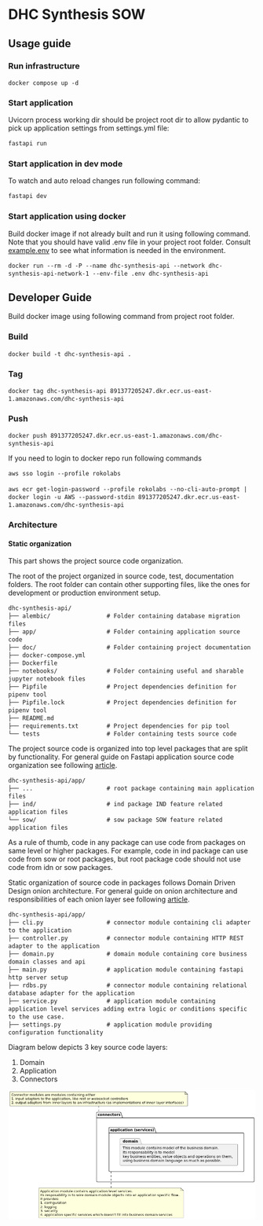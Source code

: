 # DHC Synthesis SOW

## Usage guide

### Run infrastructure
```shell
docker compose up -d
```

### Start application
Uvicorn process working dir should be project root dir to allow pydantic to pick up application settings from settings.yml file:
```bash
fastapi run
```

### Start application in dev mode
To watch and auto reload changes run following command:
```bash
fastapi dev
```

### Start application using docker
Build docker image if not already built and run it using following command.\
Note that you should have valid .env file in your project root folder. Consult [example.env](example.env) to see what information is needed in the environment.
```shell
docker run --rm -d -P --name dhc-synthesis-api --network dhc-synthesis-api-network-1 --env-file .env dhc-synthesis-api
```

## Developer Guide
Build docker image using following command from project root folder.
### Build
```shell
docker build -t dhc-synthesis-api .
```

### Tag
```shell
docker tag dhc-synthesis-api 891377205247.dkr.ecr.us-east-1.amazonaws.com/dhc-synthesis-api
```

### Push
```shell
docker push 891377205247.dkr.ecr.us-east-1.amazonaws.com/dhc-synthesis-api
```

If you need to login to docker repo run following commands
```shell
aws sso login --profile rokolabs

aws ecr get-login-password --profile rokolabs --no-cli-auto-prompt | docker login -u AWS --password-stdin 891377205247.dkr.ecr.us-east-1.amazonaws.com/dhc-synthesis-api
```

### Architecture

#### Static organization
This part shows the project source code organization.

The root of the project organized in source code, test, documentation folders.
The root folder can contain other supporting files, like the ones for development or production environment setup.
```shell
dhc-synthesis-api/
├── alembic/                # Folder containing database migration files
├── app/                    # Folder containing application source code
├── doc/                    # Folder containing project documentation
├── docker-compose.yml
├── Dockerfile
├── notebooks/              # Folder containing useful and sharable jupyter notebook files
├── Pipfile                 # Project dependencies definition for pipenv tool
├── Pipfile.lock            # Project dependencies definition for pipenv tool
├── README.md
├── requirements.txt        # Project dependencies for pip tool
└── tests                   # Folder containing tests source code
```

The project source code is organized into top level packages that are split by functionality.
For general guide on Fastapi application source code organization see following [article](https://medium.com/@amirm.lavasani/how-to-structure-your-fastapi-projects-0219a6600a8f).
```shell
dhc-synthesis-api/app/
├── ...                     # root package containing main application files
├── ind/                    # ind package IND feature related application files
└── sow/                    # sow package SOW feature related application files
```
As a rule of thumb, code in any package can use code from packages on same level or higher packages.
For example, code in ind package can use code from sow or root packages, but root package code should not use code from idn or sow packages.

Static organization of source code in packages follows Domain Driven Design onion architecture.
For general guide on onion architecture and responsibilities of each onion layer see following [article](https://blog.itsjavi.com/target-software-architectures-the-onion-architecture).
```shell
dhc-synthesis-api/app/
├── cli.py                  # connector module containing cli adapter to the application
├── controller.py           # connector module containing HTTP REST adapter to the application
├── domain.py               # domain module containing core business domain classes and api
├── main.py                 # application module containing fastapi http server setup
├── rdbs.py                 # connector module containing relational database adapter for the application
├── service.py              # application module containing application level services adding extra logic or conditions specific to the use case.
├── settings.py             # application module providing configuration functionality
```

Diagram below depicts 3 key source code layers:
1. Domain
2. Application
3. Connectors

![alt text](doc/diag-plantuml-md5-45e11336f4bef9755c450de6a964edff.png)
